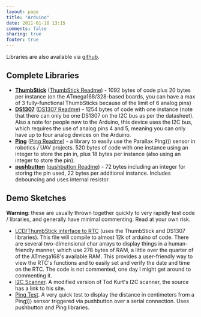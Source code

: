 ```yaml
---
layout: page
title: "Arduino"
date: 2011-01-18 13:15
comments: false
sharing: true
footer: true
---
```


Libraries are also available via 
[github](http://github.com/brokenlcd/Arduino-Libraries).

## Complete Libraries

* **[ThumbStick](lib/ThumbStick.zip)** 
\([ThumbStick Readme](doc/ThumbStick-Readme.txt)\) - 1092 bytes of code plus 
20 bytes per instance (on the ATmega168/328-based boards, you can have a max 
of 3 fully-functional ThumbSticks because of the limit of 6 analog pins)
* **[DS1307](lib/DS1307.zip)** 
\([DS1307 Readme](doc/DS1307-Readme.txt)\) - 1254 bytes of code with one 
instance (note that there can only be one DS1307 on the I2C bus as per the 
datasheet). Also a note for people new to the Arduino, this device uses the 
I2C bus, which requires the use of analog pins 4 and 5, meaning you can only
have up to four analog devices on the Arduino.
* **[Ping](lib/Ping.zip)** 
\([Ping Readme](doc/Ping-Readme.txt)\) - a library to easily use the 
Parallax Ping))) sensor in robotics / UAV projects. 520 bytes of code with 
one instance using an integer to store the pin in, plus 18 bytes per 
instance (also using an integer to store the pin).
* **[pushbutton](lib/pushbutton.zip)** 
\([pushbutton Readme](doc/pushbutton-Readme.txt)\) - 72 bytes including an 
integer for storing the pin used, 22 bytes per additional instance. 
Includes debouncing and uses internal resistor.


**Demo Sketches**
-----------------
**Warning**: these are usually thrown together quickly to very rapidly test 
code / libraries, and generally have minimal commenting. Read at your own 
risk.

* [LCD/ThumbStick interface to RTC](sketch/RTC_LCD.pde) (uses the ThumbStick
and DS1307 libraries). This file will compile to almost 12k of arduino of 
code. There are several two-dimensional char arrays to display things in a 
human-friendly manner, which use 278 bytes of RAM, a little over the quarter
of of the ATmega168's available RAM. This provides a user-friendly way to 
view the RTC's functions and to easily set and verify the date and time on 
the RTC. The code is not commented, one day I might get around to commenting
it.
* [I2C Scanner](sketch/I2C_scanner.pde). A modified version of Tod Kurt's 
I2C scanner, the source has a link to his site.
* [Ping Test](sketch/PingTest.pde). A very quick test to display the 
distance in centimeters from a Ping))) sensor triggered via pushbutton over 
a serial connection. Uses pushbutton and Ping libraries.


